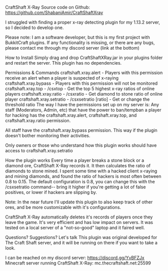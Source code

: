 CraftShaft X-Ray
Source code on Github: https://github.com/ShabaniAmir/CraftShaftXray

I struggled with finding a proper x-ray detecting plugin for my 1.13.2 server, so I decided to develop one.

Please note: I am a software developer, but this is my first project with BukkitCraft plugins. If any functionality is missing, or there are any bugs, please contact me through my discord server (link at the bottom)

How to Install
Simply drag and drop CraftShaftXRay.jar in your plugins folder and restart the server.
This plugin has no dependencies.

Permissions & Commands
craftshaft.xray.alert - Players with this permission receive an alert when a player is suspected of x-raying
craftshaft.xray.bypass - Players with this permission will not be monitored
craftshaft.xray.top - /csxtop - Get the top 5 highest x-ray ratios of online players
craftshaft.xray.ratio - /csxratio <player> - Get diamond to stone ratio of online player
craftshaft.xray.setratio - /csxsetratio [ratio] - Get or change the threshold ratio
The way I have the permissions set up on my server is:
Any staff (Moderators, Admin, etc) that have the power to ban/tempban a player for hacking has the craftshaft.xray.alert, craftshaft.xray.top, and craftshaft.xray.ratio permission.

All staff have the craftshaft.xray.bypass permission. This way if the plugin doesn't bother monitoring their activities.

Only owners or those who understand how this plugin works should have access to craftshaft.xray.setratio


How the plugin works
Every time a player breaks a stone block or a diamond ore, CraftShaft X-Ray records it. It then calculates the ratio of diamonds to stone mined. I spent some time with a hacked client x-raying and mining diamonds, and found the ratio of hackers is most often between 0.8 to 0.15. The default configuration is 0.8, you can change this with the /csxsetratio command-- bring it higher if you're getting a lot of false positives, or lower if hackers are slipping by.

Note: In the near future I'll update this plugin to also keep track of other ores, and be more customizable with it's configurations.

CraftShaft X-Ray automatically deletes it's records of players once they leave the game. It's very efficient and has low impact on servers. It was tested on a local server of a "not-so-good" laptop and it faired well.



Questions? Suggestions? Let's talk
This plugin was original developed for The Craft Shaft server, and it will be running on there if you want to take a look.

I can be reached on my discord server: https://discord.gg/YvBFZJx
Minecraft server running CraftShaft X-Ray: mc.thecraftshaft.net:25599
